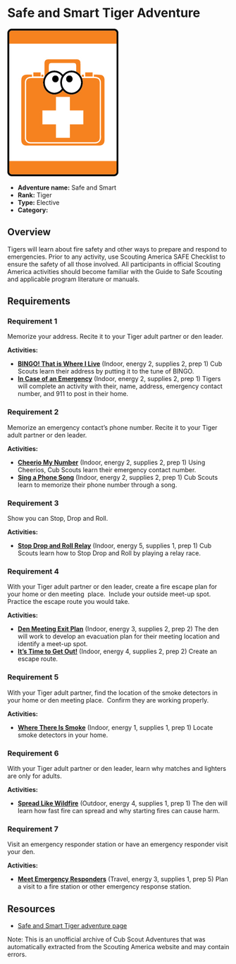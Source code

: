 # Safe and Smart Tiger Adventure

![Safe and Smart Tiger adventure belt loop](images/safe-and-smart.jpg)

- **Adventure name:** Safe and Smart
- **Rank:** Tiger
- **Type:** Elective
- **Category:** 

## Overview

Tigers will learn about fire safety and other ways to prepare and respond to emergencies. Prior to any activity, use Scouting America SAFE Checklist to ensure the safety of all those involved. All participants in official Scouting America activities should become familiar with the Guide to Safe Scouting and applicable program literature or manuals.

## Requirements

### Requirement 1

Memorize your address. Recite it to your Tiger adult partner or den leader.

**Activities:**

- **[BINGO! That is Where I Live](https://www.scouting.org/cub-scout-activities/bingo-that-is-where-i-live/)** (Indoor, energy 2, supplies 2, prep 1)
  Cub Scouts learn their address by putting it to the tune of BINGO.
- **[In Case of an Emergency](https://www.scouting.org/cub-scout-activities/in-case-of-an-emergency/)** (Indoor, energy 2, supplies 2, prep 1)
  Tigers will complete an activity with their, name, address, emergency contact number, and 911 to post in their home.

### Requirement 2

Memorize an emergency contact’s phone number. Recite it to your Tiger adult partner or den leader.

**Activities:**

- **[Cheerio My Number](https://www.scouting.org/cub-scout-activities/cheerio-my-number/)** (Indoor, energy 2, supplies 2, prep 1)
  Using Cheerios, Cub Scouts learn their emergency contact number.
- **[Sing a Phone Song](https://www.scouting.org/cub-scout-activities/sing-a-phone-song/)** (Indoor, energy 2, supplies 2, prep 1)
  Cub Scouts learn to memorize their phone number through a song.

### Requirement 3

Show you can Stop, Drop and Roll.

**Activities:**

- **[Stop Drop and Roll Relay](https://www.scouting.org/cub-scout-activities/stop-drop-and-roll-relay/)** (Indoor, energy 5, supplies 1, prep 1)
  Cub Scouts learn how to Stop Drop and Roll by playing a relay race.

### Requirement 4

With your Tiger adult partner or den leader, create a fire escape plan for your home or den meeting  place.  Include your outside meet-up spot.  Practice the escape route you would take.

**Activities:**

- **[Den Meeting Exit Plan](https://www.scouting.org/cub-scout-activities/den-meeting-exit-plan/)** (Indoor, energy 3, supplies 2, prep 2)
  The den will work to develop an evacuation plan for their meeting location and identify a meet-up spot.
- **[It’s Time to Get Out!](https://www.scouting.org/cub-scout-activities/its-time-to-get-out/)** (Indoor, energy 4, supplies 2, prep 2)
  Create an escape route.

### Requirement 5

With your Tiger adult partner, find the location of the smoke detectors in your home or den meeting place.  Confirm they are working properly.

**Activities:**

- **[Where There Is Smoke](https://www.scouting.org/cub-scout-activities/where-there-is-smoke/)** (Indoor, energy 1, supplies 1, prep 1)
  Locate smoke detectors in your home.

### Requirement 6

With your Tiger adult partner or den leader, learn why matches and lighters are only for adults.

**Activities:**

- **[Spread Like Wildfire](https://www.scouting.org/cub-scout-activities/spread-like-wildfire/)** (Outdoor, energy 4, supplies 1, prep 1)
  The den will learn how fast fire can spread and why starting fires can cause harm.

### Requirement 7

Visit an emergency responder station or have an emergency responder visit your den.

**Activities:**

- **[Meet Emergency Responders](https://www.scouting.org/cub-scout-activities/meet-emergency-responders/)** (Travel, energy 3, supplies 1, prep 5)
  Plan a visit to a fire station or other emergency response station.


## Resources

- [Safe and Smart Tiger adventure page](https://www.scouting.org/cub-scout-adventures/safe-and-smart/)

Note: This is an unofficial archive of Cub Scout Adventures that was automatically extracted from the Scouting America website and may contain errors.